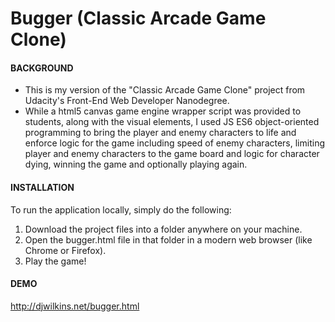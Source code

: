 # Bugger (Classic Arcade Game Clone)
#### BACKGROUND
* This is my version of the "Classic Arcade Game Clone" project from Udacity's Front-End Web Developer Nanodegree.
* While a html5 canvas game engine wrapper script was provided to students, along with the visual elements, I used JS ES6 object-oriented programming to bring the player and enemy characters to life and enforce logic for the game including speed of enemy characters, limiting player and enemy characters to the game board and logic for character dying, winning the game and optionally playing again.
#### INSTALLATION
To run the application locally, simply do the following:
1. Download the project files into a folder anywhere on your machine.
2. Open the bugger.html file in that folder in a modern web browser (like Chrome or Firefox).
3. Play the game!
#### DEMO
http://djwilkins.net/bugger.html